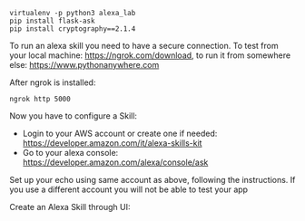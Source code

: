 

```
virtualenv -p python3 alexa_lab
pip install flask-ask
pip install cryptography==2.1.4
```

To run an alexa skill you need to have a secure connection. To test from your local machine: https://ngrok.com/download,
to run it from somewhere else:  https://www.pythonanywhere.com

After ngrok is installed:
```
ngrok http 5000
```


Now you have to configure a Skill:
- Login to your AWS account or create one if needed: https://developer.amazon.com/it/alexa-skills-kit
- Go to your alexa console: https://developer.amazon.com/alexa/console/ask

Set up your echo using same account as above, following the instructions. If you use a different account you will not be able to test your app


Create an Alexa Skill through UI:
